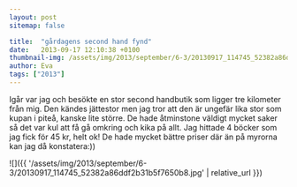 ```yaml
---
layout: post
sitemap: false

title:  "gårdagens second hand fynd"
date:   2013-09-17 12:10:38 +0100
thumbnail-img: /assets/img/2013/september/6-3/20130917_114745_52382a86ddf2b31b5f7650b8.jpg
author: Eva
tags: ["2013"]
---
```


Igår var jag och besökte en stor second handbutik som ligger tre kilometer från mig.  Den kändes jättestor men jag tror att den är ungefär lika stor som kupan i piteå, kanske lite större. De hade åtminstone väldigt mycket saker så det var kul att få gå omkring och kika på allt. Jag hittade 4 böcker som jag fick för 45 kr, helt ok! De hade mycket bättre priser där än på myrorna kan jag då konstatera:))

![]({{ '/assets/img/2013/september/6-3/20130917_114745_52382a86ddf2b31b5f7650b8.jpg'  | relative_url }})

